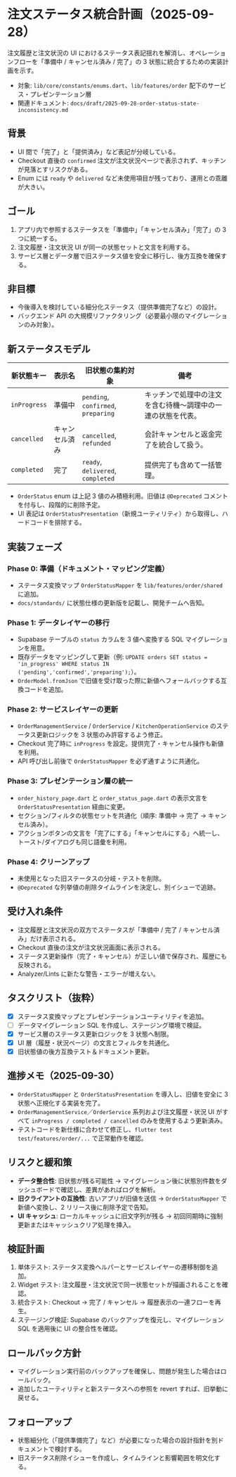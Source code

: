 # 注文ステータス統合計画（2025-09-28）

注文履歴と注文状況の UI におけるステータス表記揺れを解消し、オペレーションフローを「準備中 / キャンセル済み / 完了」の 3 状態に統合するための実装計画を示す。

- 対象: `lib/core/constants/enums.dart`、`lib/features/order` 配下のサービス・プレゼンテーション層
- 関連ドキュメント: `docs/draft/2025-09-28-order-status-state-inconsistency.md`

## 背景

- UI 間で「完了」と「提供済み」など表記が分岐している。
- Checkout 直後の `confirmed` 注文が注文状況ページで表示されず、キッチンが見落とすリスクがある。
- Enum には `ready` や `delivered` など未使用項目が残っており、運用との乖離が大きい。

## ゴール

1. アプリ内で参照するステータスを「準備中」「キャンセル済み」「完了」の 3 つに統一する。
2. 注文履歴・注文状況 UI が同一の状態セットと文言を利用する。
3. サービス層とデータ層で旧ステータス値を安全に移行し、後方互換を確保する。

## 非目標

- 今後導入を検討している細分化ステータス（提供準備完了など）の設計。
- バックエンド API の大規模リファクタリング（必要最小限のマイグレーションのみ対象）。

## 新ステータスモデル

| 新状態キー | 表示名 | 旧状態の集約対象 | 備考 |
| --- | --- | --- | --- |
| `inProgress` | 準備中 | `pending`, `confirmed`, `preparing` | キッチンで処理中の注文を含む待機〜調理中の一連の状態を代表。 |
| `cancelled` | キャンセル済み | `cancelled`, `refunded` | 会計キャンセルと返金完了を統合して扱う。 |
| `completed` | 完了 | `ready`, `delivered`, `completed` | 提供完了も含めて一括管理。 |

- `OrderStatus` enum は上記 3 値のみ積極利用。旧値は `@Deprecated` コメントを付与し、段階的に削除予定。
- UI 表記は `OrderStatusPresentation`（新規ユーティリティ）から取得し、ハードコードを排除する。

## 実装フェーズ

### Phase 0: 準備（ドキュメント・マッピング定義）
- ステータス変換マップ `OrderStatusMapper` を `lib/features/order/shared` に追加。
- `docs/standards/` に状態仕様の更新版を記載し、開発チームへ告知。

### Phase 1: データレイヤーの移行
- Supabase テーブルの `status` カラムを 3 値へ変換する SQL マイグレーションを用意。
- 既存データをマッピングして更新（例: `UPDATE orders SET status = 'in_progress' WHERE status IN ('pending','confirmed','preparing');`）。
- `OrderModel.fromJson` で旧値を受け取った際に新値へフォールバックする互換コードを追加。

### Phase 2: サービスレイヤーの更新
- `OrderManagementService` / `OrderService` / `KitchenOperationService` のステータス更新ロジックを 3 状態のみ許容するよう修正。
- Checkout 完了時に `inProgress` を設定。提供完了・キャンセル操作も新値を利用。
- API 呼び出し前後で `OrderStatusMapper` を必ず通すように共通化。

### Phase 3: プレゼンテーション層の統一
- `order_history_page.dart` と `order_status_page.dart` の表示文言を `OrderStatusPresentation` 経由に変更。
- セクション/フィルタの状態セットを共通化（順序: 準備中 → 完了 → キャンセル済み）。
- アクションボタンの文言を「完了にする」「キャンセルにする」へ統一し、トースト/ダイアログも同じ語彙を利用。

### Phase 4: クリーンアップ
- 未使用となった旧ステータスの分岐・テストを削除。
- `@Deprecated` な列挙値の削除タイムラインを決定し、別イシューで追跡。

## 受け入れ条件

- 注文履歴と注文状況の双方でステータスが「準備中 / 完了 / キャンセル済み」だけ表示される。
- Checkout 直後の注文が注文状況画面に表示される。
- ステータス更新操作（完了・キャンセル）が正しい値で保存され、履歴にも反映される。
- Analyzer/Lints に新たな警告・エラーが増えない。

## タスクリスト（抜粋）

- [x] ステータス変換マップとプレゼンテーションユーティリティを追加。
- [ ] データマイグレーション SQL を作成し、ステージング環境で検証。
- [x] サービス層のステータス更新ロジックを 3 状態へ制限。
- [x] UI 層（履歴・状況ページ）の文言とフィルタを共通化。
- [x] 旧状態値の後方互換テスト＆ドキュメント更新。

## 進捗メモ（2025-09-30）

- `OrderStatusMapper` と `OrderStatusPresentation` を導入し、旧値を安全に 3 状態へ正規化する実装を完了。
- `OrderManagementService`／`OrderService` 系列および注文履歴・状況 UI がすべて `inProgress / completed / cancelled` のみを使用するよう更新済み。
- テストコードを新仕様に合わせて修正し、`flutter test test/features/order/...` で正常動作を確認。

## リスクと緩和策

- **データ整合性**: 旧状態が残る可能性 → マイグレーション後に状態別件数をダッシュボードで確認し、差異があればログを解析。
- **旧クライアントの互換性**: 古いアプリが旧値を送信 → `OrderStatusMapper` で新値へ変換し、2 リリース後に削除予定で告知。
- **UI キャッシュ**: ローカルキャッシュに旧文字列が残る → 初回同期時に強制更新またはキャッシュクリア処理を挿入。

## 検証計画

1. 単体テスト: ステータス変換ヘルパーとサービスレイヤーの遷移制御を追加。
2. Widget テスト: 注文履歴・注文状況で同一状態セットが描画されることを確認。
3. 統合テスト: Checkout → 完了 / キャンセル → 履歴表示の一連フローを再生。
4. ステージング検証: Supabase のバックアップを復元し、マイグレーション SQL を適用後に UI の整合性を確認。

## ロールバック方針

- マイグレーション実行前のバックアップを確保し、問題が発生した場合はロールバック。
- 追加したユーティリティと新ステータスへの参照を revert すれば、旧挙動に戻せる。

## フォローアップ

- 状態細分化（「提供準備完了」など）が必要になった場合の設計指針を別ドキュメントで検討する。
- 旧ステータス削除イシューを作成し、タイムラインと影響範囲を明文化する。
